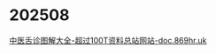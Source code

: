 # 202508

[中医舌诊图解大全-超过100T资料总站网站-doc.869hr.uk](https://pan.baidu.com/s/1VFE-EqKrPBa6uwwbAsBYyA?pwd=d3hw)

